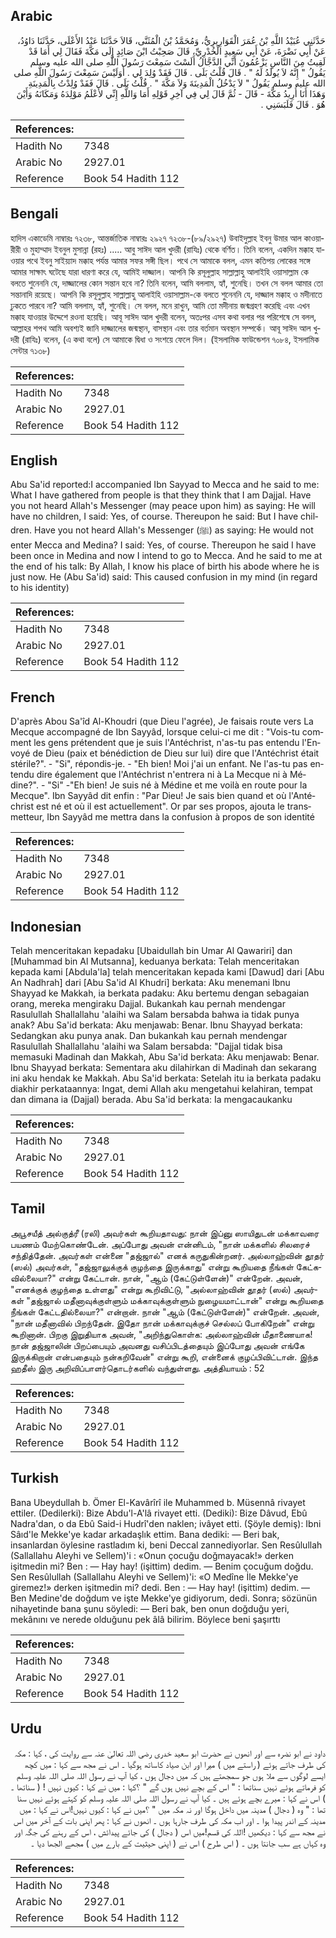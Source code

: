 ## Arabic


<div dir="rtl" lang="ar" style={{fontSize:'larger',backgroundColor:'#f8f9fa',padding:20}}>
حَدَّثَنِي عُبَيْدُ اللَّهِ بْنُ عُمَرَ الْقَوَارِيرِيُّ، وَمُحَمَّدُ بْنُ الْمُثَنَّى، قَالاَ حَدَّثَنَا عَبْدُ الأَعْلَى، حَدَّثَنَا دَاوُدُ، عَنْ أَبِي نَضْرَةَ، عَنْ أَبِي سَعِيدٍ الْخُدْرِيِّ، قَالَ صَحِبْتُ ابْنَ صَائِدٍ إِلَى مَكَّةَ فَقَالَ لِي أَمَا قَدْ لَقِيتُ مِنَ النَّاسِ يَزْعُمُونَ أَنِّي الدَّجَّالُ أَلَسْتَ سَمِعْتَ رَسُولَ اللَّهِ صلى الله عليه وسلم يَقُولُ ‏"‏ إِنَّهُ لاَ يُولَدُ لَهُ ‏"‏ ‏.‏ قَالَ قُلْتُ بَلَى ‏.‏ قَالَ فَقَدْ وُلِدَ لِي ‏.‏ أَوَلَيْسَ سَمِعْتَ رَسُولَ اللَّهِ صلى الله عليه وسلم يَقُولُ ‏"‏ لاَ يَدْخُلُ الْمَدِينَةَ وَلاَ مَكَّةَ ‏"‏ ‏.‏ قُلْتُ بَلَى ‏.‏ قَالَ فَقَدْ وُلِدْتُ بِالْمَدِينَةِ وَهَذَا أَنَا أُرِيدُ مَكَّةَ - قَالَ - ثُمَّ قَالَ لِي فِي آخِرِ قَوْلِهِ أَمَا وَاللَّهِ إِنِّي لأَعْلَمُ مَوْلِدَهُ وَمَكَانَهُ وَأَيْنَ هُوَ ‏.‏ قَالَ فَلَبَسَنِي ‏.‏
</div>
<div style={{backgroundColor:'#f8f9fa',padding:20, marginBottom: 10}}><table> <thead> <tr> <th>References:</th> <th></th> </tr> </thead> <tbody><tr><td>Hadith No</td><td>7348</td></tr><tr><td>Arabic No</td><td>2927.01</td></tr><tr><td>Reference</td><td>Book 54 Hadith 112</td></tr></tbody></table></div>

## Bengali


<div dir="ltr" lang="bn" style={{fontSize:'larger',backgroundColor:'#f8f9fa',padding:20}}>
হাদিস একাডেমি নাম্বারঃ ৭২৩৮, আন্তর্জাতিক নাম্বারঃ ২৯২৭ ৭২৩৮-(৮৯/২৯২৭) উবাইদুল্লাহ ইবনু উমার আল কাওয়ারীরী ও মুহাম্মাদ ইবনুল মুসান্না (রহঃ) ..... আবু সাঈদ আল খুদরী (রাযিঃ) থেকে বর্ণিত। তিনি বলেন, একদিন মক্কাহ যাওয়ার পথে ইবনু সাইয়্যাদ মক্কাহ পর্যন্ত আমার সফর সঙ্গী ছিল। পথে সে আমাকে বলল, এমন কতিপয় লোকের সঙ্গে আমার সাক্ষাৎ ঘটেছে যারা ধারণা করে যে, আমিই দাজ্জাল। আপনি কি রসূলুল্লাহ সাল্লাল্লাহু আলাইহি ওয়াসাল্লাম কে বলতে শুনেননি যে, দাজ্জালের কোন সন্তান হবে না? তিনি বলেন, আমি বললাম, হ্যাঁ, শুনেছি। তখন সে বলল আমার তো সন্তানাদি রয়েছে। আপনি কি রসূলুল্লাহ সাল্লাল্লাহু আলাইহি ওয়াসাল্লাম-কে বলতে শুনেননি যে, দাজ্জাল মক্কাহ ও মদীনাতে ঢুকতে পারবে না? আমি বললাম, হ্যাঁ, শুনেছি। সে বলল, মনে রাখুন, আমি তো মদীনায় জন্মগ্রহণ করেছি এবং এখন মক্কাহ যাওয়ার উদ্দেশে রওনা হয়েছি। আবূ সাঈদ আল খুদরী বলেন, অতঃপর এসব কথা বলার পর পরিশেষে সে বলল, আল্লাহর শপথ আমি অবশ্যই জানি দাজ্জালের জন্মস্থান, বাসস্থান এবং তার বর্তমান অবস্থান সম্পর্কে। আবূ সাঈদ আল খুদরী (রাযিঃ) বলেন, (এ কথা বলে) সে আমাকে দ্বিধা ও সংশয়ে ফেলে দিল। (ইসলামিক ফাউন্ডেশন ৭০৮৪, ইসলামিক সেন্টার ৭১৩৮)
</div>
<div style={{backgroundColor:'#f8f9fa',padding:20, marginBottom: 10}}><table> <thead> <tr> <th>References:</th> <th></th> </tr> </thead> <tbody><tr><td>Hadith No</td><td>7348</td></tr><tr><td>Arabic No</td><td>2927.01</td></tr><tr><td>Reference</td><td>Book 54 Hadith 112</td></tr></tbody></table></div>

## English


<div dir="ltr" lang="en" style={{fontSize:'larger',backgroundColor:'#f8f9fa',padding:20}}>
Abu Sa'id reported:I accompanied Ibn Sayyad to Mecca and he said to me: What I have gathered from people is that they think that I am Dajjal. Have you not heard Allah's Messenger (may peace upon him) as saying: He will have no children, I said: Yes, of course. Thereupon he said: But I have children. Have you not heard Allah's Messenger (ﷺ) as saying: He would not enter Mecca and Medina? I said: Yes, of course. Thereupon he said I have been once in Medina and now I intend to go to Mecca. And he said to me at the end of his talk: By Allah, I know his place of birth his abode where he is just now. He (Abu Sa'id) said: This caused confusion in my mind (in regard to his identity)
</div>
<div style={{backgroundColor:'#f8f9fa',padding:20, marginBottom: 10}}><table> <thead> <tr> <th>References:</th> <th></th> </tr> </thead> <tbody><tr><td>Hadith No</td><td>7348</td></tr><tr><td>Arabic No</td><td>2927.01</td></tr><tr><td>Reference</td><td>Book 54 Hadith 112</td></tr></tbody></table></div>

## French


<div dir="ltr" lang="fr" style={{fontSize:'larger',backgroundColor:'#f8f9fa',padding:20}}>
D'après Abou Sa'îd Al-Khoudri (que Dieu l'agrée), Je faisais route vers La Mecque accompagné de Ibn Sayyâd, lorsque celui-ci me dit : "Vois-tu comment les gens prétendent que je suis l'Antéchrist, n'as-tu pas entendu l'Envoyé de Dieu (paix et bénédiction de Dieu sur lui) dire que l'Antéchrist était stérile?". - "Si", répondis-je. - "Eh bien! Moi j'ai un enfant. Ne l'as-tu pas entendu dire également que l'Antéchrist n'entrera ni à La Mecque ni à Médine?". - "Si" -"Eh bien! Je suis né à Médine et me voilà en route pour la Mecque". Ibn Sayyâd dit enfin : "Par Dieu! Je sais bien quand et où l'Antéchrist est né et où il est actuellement". Or par ses propos, ajouta le transmetteur, Ibn Sayyâd me mettra dans la confusion à propos de son identité
</div>
<div style={{backgroundColor:'#f8f9fa',padding:20, marginBottom: 10}}><table> <thead> <tr> <th>References:</th> <th></th> </tr> </thead> <tbody><tr><td>Hadith No</td><td>7348</td></tr><tr><td>Arabic No</td><td>2927.01</td></tr><tr><td>Reference</td><td>Book 54 Hadith 112</td></tr></tbody></table></div>

## Indonesian


<div dir="ltr" lang="id" style={{fontSize:'larger',backgroundColor:'#f8f9fa',padding:20}}>
Telah menceritakan kepadaku [Ubaidullah bin Umar Al Qawariri] dan [Muhammad bin Al Mutsanna], keduanya berkata: Telah menceritakan kepada kami [Abdula'la] telah menceritakan kepada kami [Dawud] dari [Abu An Nadhrah] dari [Abu Sa'id Al Khudri] berkata: Aku menemani Ibnu Shayyad ke Makkah, ia berkata padaku: Aku bertemu dengan sebagaian orang, mereka mengiraku Dajjal. Bukankah kau pernah mendengar Rasulullah Shallallahu 'alaihi wa Salam bersabda bahwa ia tidak punya anak? Abu Sa'id berkata: Aku menjawab: Benar. Ibnu Shayyad berkata: Sedangkan aku punya anak. Dan bukankah kau pernah mendengar Rasulullah Shallallahu 'alaihi wa Salam bersabda: "Dajjal tidak bisa memasuki Madinah dan Makkah, Abu Sa'id berkata: Aku menjawab: Benar. Ibnu Shayyad berkata: Sementara aku dilahirkan di Madinah dan sekarang ini aku hendak ke Makkah. Abu Sa'id berkata: Setelah itu ia berkata padaku diakhir perkataannya: Ingat, demi Allah aku mengetahui kelahiran, tempat dan dimana ia (Dajjal) berada. Abu Sa'id berkata: Ia mengacaukanku
</div>
<div style={{backgroundColor:'#f8f9fa',padding:20, marginBottom: 10}}><table> <thead> <tr> <th>References:</th> <th></th> </tr> </thead> <tbody><tr><td>Hadith No</td><td>7348</td></tr><tr><td>Arabic No</td><td>2927.01</td></tr><tr><td>Reference</td><td>Book 54 Hadith 112</td></tr></tbody></table></div>

## Tamil


<div dir="ltr" lang="ta" style={{fontSize:'larger',backgroundColor:'#f8f9fa',padding:20}}>
அபூசயீத் அல்குத்ரீ (ரலி) அவர்கள் கூறியதாவது: நான் இப்னு ஸாயிதுடன் மக்காவரை பயணம் மேற்கொண்டேன். அப்போது அவன் என்னிடம், "நான் மக்களில் சிலரைச் சந்தித்தேன். அவர்கள் என்னை "தஜ்ஜால்" எனக் கருதுகின்றனர். அல்லாஹ்வின் தூதர் (ஸல்) அவர்கள், "தஜ்ஜாலுக்குக் குழந்தை இருக்காது" என்று கூறியதை நீங்கள் கேட்கவில்லையா?" என்று கேட்டான். நான், "ஆம் (கேட்டுள்ளேன்)" என்றேன். அவன், "எனக்குக் குழந்தை உள்ளது" என்று கூறிவிட்டு, "அல்லாஹ்வின் தூதர் (ஸல்) அவர்கள் "தஜ்ஜால் மதீனாவுக்குள்ளும் மக்காவுக்குள்ளும் நுழையமாட்டான்" என்று கூறியதை நீங்கள் கேட்டதில்லையா?" என்றான். நான் "ஆம் (கேட்டுள்ளேன்)" என்றேன். அவன், "நான் மதீனாவில் பிறந்தேன். இதோ நான் மக்காவுக்குச் செல்லப் போகிறேன்" என்று கூறினான். பிறகு இறுதியாக அவன், "அறிந்துகொள்க: அல்லாஹ்வின் மீதாணையாக! நான் தஜ்ஜாலின் பிறப்பையும் அவனது வசிப்பிடத்தையும் இப்போது அவன் எங்கே இருக்கிறான் என்பதையும் நன்கறிவேன்" என்று கூறி, என்னைக் குழப்பிவிட்டான். இந்த ஹதீஸ் இரு அறிவிப்பாளர்தொடர்களில் வந்துள்ளது. அத்தியாயம் : 52
</div>
<div style={{backgroundColor:'#f8f9fa',padding:20, marginBottom: 10}}><table> <thead> <tr> <th>References:</th> <th></th> </tr> </thead> <tbody><tr><td>Hadith No</td><td>7348</td></tr><tr><td>Arabic No</td><td>2927.01</td></tr><tr><td>Reference</td><td>Book 54 Hadith 112</td></tr></tbody></table></div>

## Turkish


<div dir="ltr" lang="tr" style={{fontSize:'larger',backgroundColor:'#f8f9fa',padding:20}}>
Bana Ubeydullah b. Ömer El-Kavârîrî ile Muhammed b. Müsennâ rivayet ettiler. (Dedilerki): Bize Abdu'l-A'lâ rivayet etti. (Dediki): Bize Dâvud, Ebû Nadra'dan, o da Ebû Said-i Hudrî'den naklen; ivâyet etti. (Şöyle demiş): Ibni Sâıd'le Mekke'ye kadar arkadaşlık ettim. Bana dediki: — Beri bak, insanlardan öylesine rastladım ki, beni Deccal zannediyorlar. Sen Resûlullah (Sallallahu Aleyhi ve Sellem)'i : «Onun çocuğu doğmayacak!» derken işitmedin mi? Ben : — Hay hay! (işittim) dedim. — Benim çocuğum doğdu. Sen Resûlullah (Sallallahu Aleyhi ve Sellem)'i: «O Medîne İle Mekke'ye giremez!» derken işitmedin mi? dedi. Ben : — Hay hay! (işittim) dedim. — Ben Medine'de doğdum ve işte Mekke'ye gidiyorum, dedi. Sonra; sözünün nihayetinde bana şunu söyledi: — Beri bak, ben onun doğduğu yeri, mekânını ve nerede olduğunu pek âlâ bilirim. Böylece beni şaşırttı
</div>
<div style={{backgroundColor:'#f8f9fa',padding:20, marginBottom: 10}}><table> <thead> <tr> <th>References:</th> <th></th> </tr> </thead> <tbody><tr><td>Hadith No</td><td>7348</td></tr><tr><td>Arabic No</td><td>2927.01</td></tr><tr><td>Reference</td><td>Book 54 Hadith 112</td></tr></tbody></table></div>

## Urdu


<div dir="rtl" lang="ur" style={{fontSize:'larger',backgroundColor:'#f8f9fa',padding:20}}>
داود نے ابو نضرہ سے اور انھوں نے حضرت ابو سعید خدری رضی اللہ تعالیٰ عنہ سے روایت کی ، کہا : مکہ کی طرف جاتے ہوئے ( راستے میں ) میرا اور ابن صیاد کاساتھ ہوگیا ۔ اس نے مجھ سے کہا : میں کچھ ایسے لوگوں سے ملا ہوں جو سمجھتے ہیں کہ میں دجال ہوں ، کیا آپ نے رسول اللہ صلی اللہ علیہ وسلم کو فرماتے ہوئے نہیں سناتھا : " اس کے بچے نہیں ہوں گے " ؟کہا : میں نے کہا : کیوں نہیں ! ( سناتھا ۔ ) اس نے کہا : میرے بچے ہوئے ہیں ۔ کیا آپ نے رسول اللہ صلی اللہ علیہ وسلم کو کہتے ہوئے نہیں سنا تھا : " وہ ( دجال ) مدینہ میں داخل ہوگا اور نہ مکہ میں " ؟میں نے کہا : کیوں نہیں!اس نے کہا : میں مدینہ کے اندر پیدا ہوا ۔ اور اب مکہ کی طرف جارہا ہوں ۔ انھوں نے کہا : پھر اپنی بات کے آخر میں اس نے مجھ سے کہا : دیکھیں !اللہ کی قسم!میں اس ( دجال ) کی جائے پیدائش ، اس کے رہنے کی جگہ اور وہ کہاں ہے سب جانتا ہوں ۔ ( اس طرح ) اس نے ( اپنی حیثیت کے بارے میں ) مجھے الجھا دیا ۔
</div>
<div style={{backgroundColor:'#f8f9fa',padding:20, marginBottom: 10}}><table> <thead> <tr> <th>References:</th> <th></th> </tr> </thead> <tbody><tr><td>Hadith No</td><td>7348</td></tr><tr><td>Arabic No</td><td>2927.01</td></tr><tr><td>Reference</td><td>Book 54 Hadith 112</td></tr></tbody></table></div>